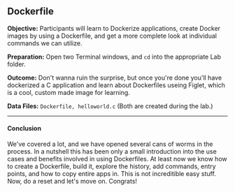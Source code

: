 ## Dockerfile

**Objective:** Participants will learn to Dockerize applications, create Docker images by using a Dockerfile, and get a more complete look at individual commands we can utilize.<br>

**Preparation:** Open two Terminal windows, and `cd` into the appropriate Lab folder.<br>

**Outcome:** Don't wanna ruin the surprise, but once you're done you'll have dockerized a C application and learn about Dockerfiles useing Figlet, which is a cool, custom made image for learning.<br>

**Data Files:** ```Dockerfile, helloworld.c``` (Both are created during the lab.)

----

 


#### Conclusion 
We've covered a lot, and we have opened several cans of worms in the process. In a nutshell this has been only a small introduction into the use cases and benefits involved in using Dockerfiles. At least now we know how to create a Dockerfile, build it, explore the history, add commands, entry points, and how to copy entire apps in. This is not increditible easy stuff. Now, do a reset and let's move on. Congrats!
